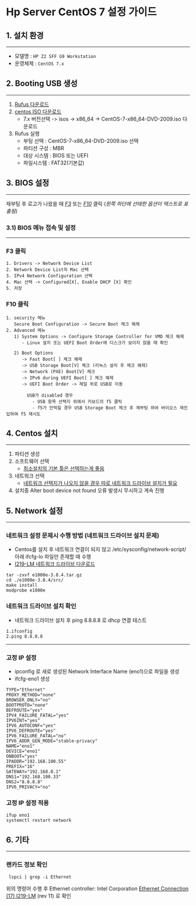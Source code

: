 # Hp Server CentOS 7 설정 가이드
## 1. 설치 환경
---

* 모델명 :  `HP Z2 SFF G9 Workstation`
* 운영체제 : `CentOS 7.x`


## 2. Booting USB 생성
---

 1) [Rufus 다운로드](https://rufus.ie/ko/)
 2) [centos ISO 다운로드](http://mirror.kakao.com/centos/)
     - 7.x 버전선택 -> isos -> x86_64 -> CentOS-7-x86_64-DVD-2009.iso 다운로드
 3) Rufus 실행
     - 부팅 선택 : CentOS-7-x86_64-DVD-2009.iso 선택
     - 파티션 구성 : MBR
     - 대상 시스템 : BIOS 또는 UEFI
     - 파일시스템 : FAT32(기본값)

## 3. BIOS 설정
---
재부팅 후 로고가 나왔을 때 <U>*F3*</U> 또는 <U>*F10*</U> 클릭 (*왼쪽 하단에 선태한 옵션이 텍스트로 표출됨*)
 

### 3.1) BIOS 메뉴 접속 및 설정
---
### F3 클릭
```
1. Drivers -> Network Device List
2. Network Device List의 Mac 선택
3. IPv4 Network Configuration 선택
4. Mac 선택 -> Configured[X], Enable DHCP [X] 확인
5. 저장
```
### F10 클릭
```
1. security 메뉴
   Secure Boot Configuration -> Secure Boot 체크 해제
2. Advanced 메뉴
   1) System Options -> Configure Storage Controller for VMD 체크 해제
      - Linux 설치 또는 UEFI Boot Order에 디스크가 보이지 않을 때 확인
		
   2) Boot Options
	  -> Fast Boot[ ] 체크 해제
	  -> USB Storage Boot[V] 체크 (리눅스 설치 후 체크 해제)
	  -> Network (PXE) Boot[V] 체크
	  -> IPv6 during UEFI Boot[ ] 체크 해제
	  -> UEFI Boot Order -> 제일 위로 USB로 이동

        USB가 disabled 경우
		  - USB 항목 선택지 위에서 키보드의 f5 클릭
		  - f5가 안먹힐 경우 USB Storage Boot 체크 후 재부팅 하여 바이오스 재진입하여 f5 재시도
```

## 4. Centos 설치
---

1) 파티션 생성
2) 소프트웨어 선택
   * <U>최소설치의 기본 툴은 선택하는게 좋음</U>
3) 네트워크 선택
   * <U>네트워크 선택지가 나오지 않을 경우 따로 네트워크 드라이브 설치가 필요</U>
4) 설치중 Alter boot device not found 오류 발생시 무시하고 계속 진행


## 5. Network 설정
---
### 네트워크 설정 문제시 수행 방법 (네트워크 드라이브 설치 문제)
* Centos를 설치 후 네트워크 연결이 되지 않고 /etc/sysconfig/network-script/ 아래 ifcfg-lo 파일만 존재할 때 수행
* [I219-LM 네트워크 드라이브 다운로드](https://www.intel.com/content/www/us/en/download/14611/15817/intel-network-adapter-driver-for-pcie-intel-gigabit-ethernet-network-connections-under-linux-final-release.html?product=71307)
```
tar -zxvf e1000e-3.8.4.tar.gz
cd ./e1000e-3.8.4/src/
make install
modprobe e1000e
```
### 네트워크 드라이브 설치 확인

* 네트워크 드라이브 설치 후 ping 8.8.8.8 로 dhcp 연결 테스트
```
1.ifconfig
2.ping 8.8.8.8
```
---
### 고정 IP 설정
* ipconfig 로 새로 생성된 Network Interface Name (eno1)으로 파일을 생성
* ifcfg-eno1 생성
```
TYPE="Ethernet"
PROXY_METHOD="none"
BROWSER_ONLY="no"
BOOTPROTO="none"
BEFROUTE="yes"
IPV4_FAILURE_FATAL="yes"
IPV6INT="yes"
IPV6_AUTOCONF="yes"
IPV6_DEFROUTE="yes"
IPV6_FAILURE_FATAL="no"
IPV6_ADDR_GEN_MODE="stable-privacy"
NAME="eno1"
DEVICE="eno1"
ONBOOT="yes"
IPADDR="192.168.100.55"
PREFIX="16"
GATEWAY="192.168.0.1"
DNS1="192.168.100.33"
DNS2="8.8.8.8"
IPV6_PRIVACY="no"
```
### 고정 IP 설정 적용
```
ifup eno1
systemctl restart network
```

## 6. 기타
---
### 랜카드 정보 확인
```
 lspci | grep -i Ethernet
```

위의 명령어 수행 후  Ethernet controller: Intel Corporation <U>Ethernet Connection (17) I219-LM</U> (rev 11) 로 확인
